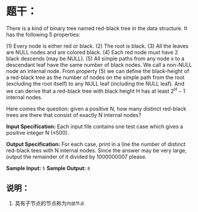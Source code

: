 # 题干：
There is a kind of binary tree named red-black tree in the data structure. It has the following 5 properties:

(1) Every node is either red or black.
(2) The root is black.
(3) All the leaves are NULL nodes and are colored black.
(4) Each red node must have 2 black descends (may be NULL).
(5) All simple paths from any node x to a descendant leaf have the same number of black nodes.
We call a non-NULL node an internal node. From property (5) we can define the black-height of a red-black tree as the number of nodes on the simple path from the root (excluding the root itself) to any NULL leaf (including the NULL leaf). And we can derive that a red-black tree with black height H has at least $2^H-1$ internal nodes.

Here comes the question: given a positive N, how many distinct red-black trees are there that consist of exactly N internal nodes?

**Input Specification:**
Each input file contains one test case which gives a positive integer N (≤500).

**Output Specification:**
For each case, print in a line the number of distinct red-black tees with N internal nodes. Since the answer may be very large, output the remainder of it divided by 1000000007 please.

**Sample Input:**
`5`
**Sample Output:**
`8`

## 说明：
1. 具有子节点的节点称为`内部节点`